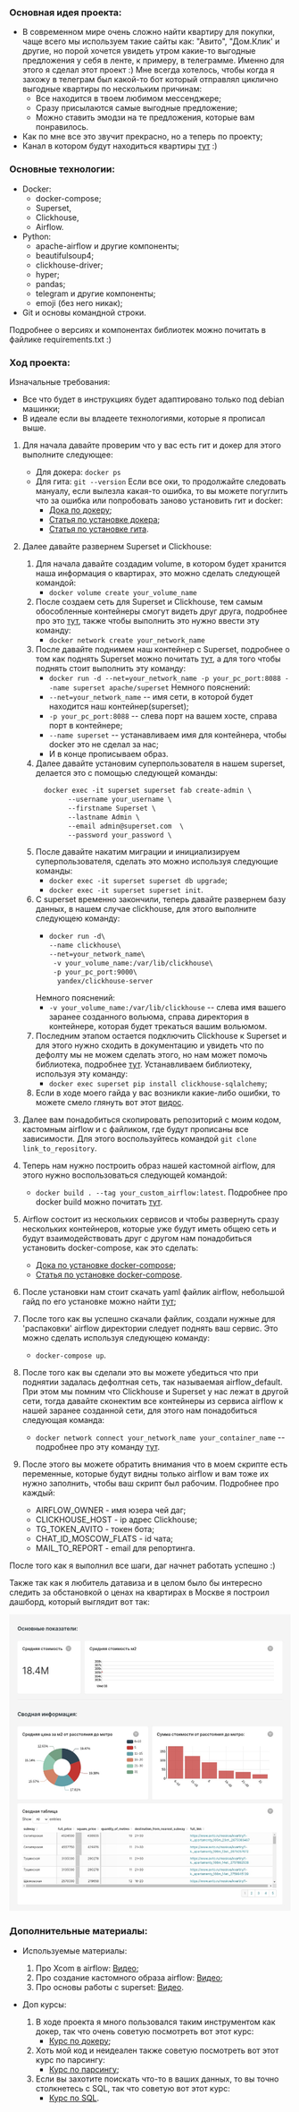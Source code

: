 ### Основная идея проекта:

- В современном мире очень сложно найти квартиру для покупки, чаще всего мы используем такие сайты как: "Авито", "Дом.Клик' и другие, 
но порой хочется увидеть утром какие-то выгодные предложения у себя в ленте, к примеру, в телеграмме. Именно для этого я сделал этот проект :) 
Мне всегда хотелось, чтобы когда я захожу в телеграм был какой-то бот который отправлял циклично выгодные квартиры по нескольким причинам:
  - Все находится в твоем любимом мессенджере;
  - Сразу присылаются самые выгодные предложение;
  - Можно ставить эмодзи на те предложения, которые вам понравилось.
- Как по мне все это звучит прекрасно, но а теперь по проекту;
- Канал в котором будут находиться квартиры [тут](https://t.me/moscow_flats_bot) :)

### Основные технологии:

- Docker:
  - docker-compose; 
  - Superset,
  - Clickhouse,
  - Airflow.
- Python:
  - apache-airflow и другие компоненты;
  - beautifulsoup4;
  - clickhouse-driver;
  - hyper;
  - pandas;
  - telegram и другие компоненты;
  - emoji (без него никак);
- Git и основы командной строки.

Подробнее о версиях и компонентах библиотек можно почитать в файлике requirements.txt :) 

### Ход проекта:

Изначальные требования:
- Все что будет в инструкциях будет адаптировано только под debian машинки;
- В идеале если вы владеете технологиями, которые я прописал выше.

1. Для начала давайте проверим что у вас есть гит и докер для этого выполните следующее:
   - Для докера:
     ```docker ps```
   - Для гита:
     ```git --version```
   Если все оки, то продолжайте следовать мануалу, если вылезла какая-то ошибка, то вы можете погуглить что за ошибка или попробовать
   заново установить гит и docker: 
      - [Дока по докеру](https://docs.docker.com/engine/install/ubuntu/);
      - [Статья по установке докера](https://www.digitalocean.com/community/tutorials/how-to-install-and-use-docker-on-ubuntu-20-04-ru);
      - [Статья по установке гита](https://www.digitalocean.com/community/tutorials/how-to-install-git-on-ubuntu-20-04).

2. Далее давайте развернем Superset и Clickhouse:
   1. Для начала давайте создадим volume, в котором будет хранится наша информация о квартирах, это можно сделать следующей командой:
      - ```docker volume create your_volume_name```
   2. После создаем сеть для Superset и Clickhouse, тем самым обособленные контейнеры смогут видеть друг друга, подробнее про это
      [тут](https://www.youtube.com/watch?v=bKFMS5C4CG0), также чтобы выполнить это нужно ввести эту команду:
      - ```docker network create your_network_name```
   3. После давайте поднимем наш контейнер с Superset, подробнее о том как поднять Superset можно почитать 
      [тут](https://hub.docker.com/r/apache/superset), а для того чтобы поднять стоит выполнить эту команду:
      - ```docker run -d --net=your_network_name -p your_pc_port:8088 --name superset apache/superset```
   Немного пояснений:
      - ```--net=your_network_name``` -- имя сети, в которой будет находится наш контейнер(superset);
      - ```-p your_pc_port:8088``` -- слева порт на вашем хосте, справа порт в контейнере;
      - ```--name superset``` -- устанавливаем имя для контейнера, чтобы docker это не сделал за нас;
      - И в конце прописываем образ.
   4. Далее давайте установим суперпользователя в нашем superset, делается это с помощью следующей команды:
      ``` 
        docker exec -it superset superset fab create-admin \
              --username your_username \
              --firstname Superset \ 
              --lastname Admin \ 
              --email admin@superset.com  \
              --password your_password \
      ```
   5. После давайте накатим миграции и инициализируем суперпользователя, сделать это можно используя следующие команды:
      - ```docker exec -it superset superset db upgrade```;
      - ```docker exec -it superset superset init```.
   6. С superset временно закончили, теперь давайте развернем базу данных, в нашем случае clickhouse, для этого 
      выполните следующею команду:
      - ```
        docker run -d\
        --name clickhouse\
        --net=your_network_name\
         -v your_volume_name:/var/lib/clickhouse\
         -p your_pc_port:9000\
          yandex/clickhouse-server
        ```
      Немного пояснений:
      - ```-v your_volume_name:/var/lib/clickhouse``` -- слева имя вашего заранее созданного вольюма, справа директория
      в контейнере, которая будет трекаться вашим вольюмом.
   7. Последним этапом остается подключить  Clickhouse к Superset и для этого нужно сходить в документацию и увидеть что 
      по дефолту мы не можем сделать этого, но нам может помочь библиотека, подробнее 
      [тут](https://superset.apache.org/docs/databases/clickhouse/). Устанавливаем библиотеку, используя эту команду:
      - ```docker exec superset pip install clickhouse-sqlalchemy```;
   8. Если в ходе моего гайда у вас возникли какие-либо ошибки, то можете смело глянуть вот этот [видос](https://www.youtube.com/watch?v=I1h2YaWW9PE&t=1s).

3. Далее вам понадобиться скопировать репозиторий с моим кодом, кастомным airflow и с файликом, где будут прописаны все зависимости.
   Для этого воспользуйтесь командой  ```git clone link_to_repository```.
4. Теперь нам нужно построить образ нашей кастомной airflow, для этого нужно воспользоваться следующей командой:
   - ```docker build . --tag your_custom_airflow:latest```. 
   Подробнее про docker build можно почитать [тут](https://docs.docker.com/engine/reference/commandline/build/).
5. Airflow состоит из нескольких сервисов и чтобы развернуть сразу нескольких контейнеров, которые уже будут иметь общею сеть 
   и будут взаимодействовать друг с другом нам понадобиться установить docker-compose, как это сделать:
   - [Дока по установке docker-compose](https://docs.docker.com/compose/install/);
   - [Статья по установке docker-compose](https://www.digitalocean.com/community/tutorials/how-to-install-and-use-docker-compose-on-ubuntu-20-04).
6. После установки нам стоит скачать yaml файлик airflow, небольшой гайд по его установке можно найти [тут](https://airflow.apache.org/docs/apache-airflow/2.5.1/docker-compose.yaml);
7. После того как вы успешно скачали файлик, создали нужные для 'распаковки' airflow директории следует поднять ваш сервис.
   Это можно сделать используя следующею команду:
   - ```docker-compose up```.
8. После того как вы сделали это вы можете убедиться что при поднятии задалась дефолтная сеть, так называемая airflow_default. При этом 
   мы помним что Clickhouse и Superset у нас лежат в другой сети, тогда давайте сконектим все контейнеры из сервиса airflow к нашей
   заранее созданной сети, для этого нам понадобиться следующая команда:
   - ```docker network connect your_network_name your_container_name``` -- подробнее про эту команду [тут](https://docs.docker.com/engine/reference/commandline/network_connect/). 
9. После этого вы можете обратить внимания что в моем скрипте есть переменные, которые будут видны только airflow и вам тоже их нужно
    заполнить, чтобы ваш скрипт был рабочим. Подробнее про каждый:
    - AIRFLOW_OWNER - имя юзера чей даг;
    - CLICKHOUSE_HOST - ip адрес Clickhouse;
    - TG_TOKEN_AVITO - токен бота;
    - CHAT_ID_MOSCOW_FLATS - id чата;
    - MAIL_TO_REPORT - email для репортинга.

После того как я выполнил все шаги, даг начнет работать успешно :)  

Также так как я любитель датавиза и в целом было бы интересно следить за обстановкой о ценах на квартирах в Москве я построил дашборд,
который выглядит вот так: 

![Dashboard](dashboard.jpg)

### Дополнительные материалы:

- Используемые материалы:
     1. Про Xcom в airflow: [Видео](https://www.youtube.com/watch?v=8veO7-SN5ZY);
     2. Про создание кастомного образа airflow: [Видео](https://www.youtube.com/watch?v=0UepvC9X4HY&t=165s);
     3. Про основы работы с superset: [Видео](https://www.youtube.com/watch?v=EW1dr9sdsyQ).

- Доп курсы:
     1. В ходе проекта я много пользовался таким инструментом как докер, так что очень советую посмотреть вот этот курс:
        - [Курс по докеру](https://karpov.courses/docker);
     2. Хоть мой код и неидеален также советую посмотреть вот этот курс по парсингу:
        - [Курс по парсингу](https://stepik.org/course/104774/info);
     3. Если вы захотите поискать что-то в ваших данных, то вы точно столкнетесь с SQL, так что советую вот этот курс:
        - [Курс по SQL](https://karpov.courses/simulator-sql).


